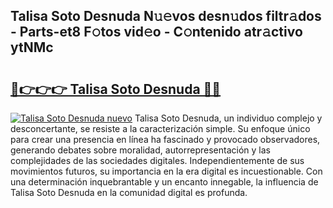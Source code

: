 ## Talisa Soto Desnuda N𝚞𝚎vos desn𝚞dos filtr𝚊dos - Parts-et8 F𝚘tos vid𝚎o - C𝚘ntenido atr𝚊ctivo ytNMc

# <h2><a href="http://mbc8q8.tromn.icu/?c=Talisa+Soto+Desnuda">🔗👉👉👉 Talisa Soto Desnuda 🔗🔗</a></h2>

[![Talisa Soto Desnuda nuevo](https://i.imgur.com/pEAQMta.gif)](http://mbc8q8.tromn.icu/?c=Talisa+Soto+Desnuda)
Talisa Soto Desnuda, un individuo complejo y desconcertante, se resiste a la caracterización simple. Su enfoque único para crear una presencia en línea ha fascinado y provocado observadores, generando debates sobre moralidad, autorrepresentación y las complejidades de las sociedades digitales. Independientemente de sus movimientos futuros, su importancia en la era digital es incuestionable. Con una determinación inquebrantable y un encanto innegable, la influencia de Talisa Soto Desnuda en la comunidad digital es profunda.
